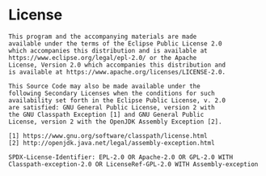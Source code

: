 # License

    This program and the accompanying materials are made
    available under the terms of the Eclipse Public License 2.0
    which accompanies this distribution and is available at
    https://www.eclipse.org/legal/epl-2.0/ or the Apache
    License, Version 2.0 which accompanies this distribution and
    is available at https://www.apache.org/licenses/LICENSE-2.0.

    This Source Code may also be made available under the
    following Secondary Licenses when the conditions for such
    availability set forth in the Eclipse Public License, v. 2.0
    are satisfied: GNU General Public License, version 2 with
    the GNU Classpath Exception [1] and GNU General Public
    License, version 2 with the OpenJDK Assembly Exception [2].

    [1] https://www.gnu.org/software/classpath/license.html
    [2] http://openjdk.java.net/legal/assembly-exception.html

    SPDX-License-Identifier: EPL-2.0 OR Apache-2.0 OR GPL-2.0 WITH
    Classpath-exception-2.0 OR LicenseRef-GPL-2.0 WITH Assembly-exception
